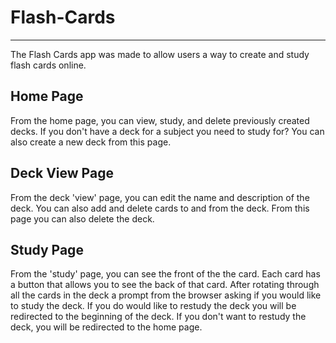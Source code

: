 # Flash-Cards
-----------------------------------------------
The Flash Cards app was made to allow users a way to create and study flash cards online.

## Home Page
From the home page, you can view, study, and delete previously created decks.
If you don't have a deck for a subject you need to study for? You can also create a new deck from this page.

## Deck View Page
From the deck 'view' page, you can edit the name and description of the deck. You can also add and delete cards to and from the deck. From this page you can also delete the deck.

## Study Page
From the 'study' page, you can see the front of the the card. Each card has a button that allows you to see the back of that card. After rotating through all the cards in the deck a prompt from the browser asking if you would like to study the deck. If you do would like to restudy the deck you will be redirected to the beginning of the deck. If you don't want to restudy the deck, you will be redirected to the home page.
